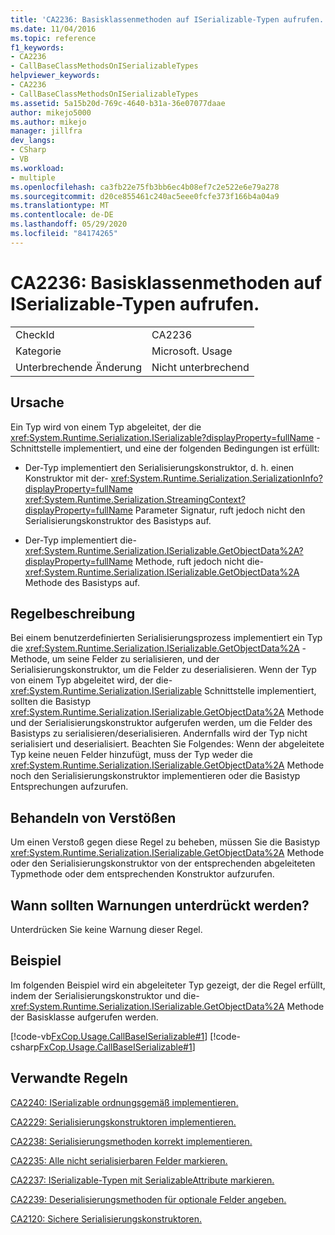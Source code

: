 ```yaml
---
title: 'CA2236: Basisklassenmethoden auf ISerializable-Typen aufrufen.'
ms.date: 11/04/2016
ms.topic: reference
f1_keywords:
- CA2236
- CallBaseClassMethodsOnISerializableTypes
helpviewer_keywords:
- CA2236
- CallBaseClassMethodsOnISerializableTypes
ms.assetid: 5a15b20d-769c-4640-b31a-36e07077daae
author: mikejo5000
ms.author: mikejo
manager: jillfra
dev_langs:
- CSharp
- VB
ms.workload:
- multiple
ms.openlocfilehash: ca3fb22e75fb3bb6ec4b08ef7c2e522e6e79a278
ms.sourcegitcommit: d20ce855461c240ac5eee0fcfe373f166b4a04a9
ms.translationtype: MT
ms.contentlocale: de-DE
ms.lasthandoff: 05/29/2020
ms.locfileid: "84174265"
---
```

# <a name="ca2236-call-base-class-methods-on-iserializable-types"></a>CA2236: Basisklassenmethoden auf ISerializable-Typen aufrufen.

|||
|-|-|
|CheckId|CA2236|
|Kategorie|Microsoft. Usage|
|Unterbrechende Änderung|Nicht unterbrechend|

## <a name="cause"></a>Ursache
Ein Typ wird von einem Typ abgeleitet, der die <xref:System.Runtime.Serialization.ISerializable?displayProperty=fullName> -Schnittstelle implementiert, und eine der folgenden Bedingungen ist erfüllt:

- Der-Typ implementiert den Serialisierungskonstruktor, d. h. einen Konstruktor mit der- <xref:System.Runtime.Serialization.SerializationInfo?displayProperty=fullName> <xref:System.Runtime.Serialization.StreamingContext?displayProperty=fullName> Parameter Signatur, ruft jedoch nicht den Serialisierungskonstruktor des Basistyps auf.

- Der-Typ implementiert die- <xref:System.Runtime.Serialization.ISerializable.GetObjectData%2A?displayProperty=fullName> Methode, ruft jedoch nicht die- <xref:System.Runtime.Serialization.ISerializable.GetObjectData%2A> Methode des Basistyps auf.

## <a name="rule-description"></a>Regelbeschreibung
Bei einem benutzerdefinierten Serialisierungsprozess implementiert ein Typ die <xref:System.Runtime.Serialization.ISerializable.GetObjectData%2A> -Methode, um seine Felder zu serialisieren, und der Serialisierungskonstruktor, um die Felder zu deserialisieren. Wenn der Typ von einem Typ abgeleitet wird, der die- <xref:System.Runtime.Serialization.ISerializable> Schnittstelle implementiert, sollten die Basistyp <xref:System.Runtime.Serialization.ISerializable.GetObjectData%2A> Methode und der Serialisierungskonstruktor aufgerufen werden, um die Felder des Basistyps zu serialisieren/deserialisieren. Andernfalls wird der Typ nicht serialisiert und deserialisiert. Beachten Sie Folgendes: Wenn der abgeleitete Typ keine neuen Felder hinzufügt, muss der Typ weder die <xref:System.Runtime.Serialization.ISerializable.GetObjectData%2A> Methode noch den Serialisierungskonstruktor implementieren oder die Basistyp Entsprechungen aufzurufen.

## <a name="how-to-fix-violations"></a>Behandeln von Verstößen
Um einen Verstoß gegen diese Regel zu beheben, müssen Sie die Basistyp <xref:System.Runtime.Serialization.ISerializable.GetObjectData%2A> Methode oder den Serialisierungskonstruktor von der entsprechenden abgeleiteten Typmethode oder dem entsprechenden Konstruktor aufzurufen.

## <a name="when-to-suppress-warnings"></a>Wann sollten Warnungen unterdrückt werden?
Unterdrücken Sie keine Warnung dieser Regel.

## <a name="example"></a>Beispiel
Im folgenden Beispiel wird ein abgeleiteter Typ gezeigt, der die Regel erfüllt, indem der Serialisierungskonstruktor und die- <xref:System.Runtime.Serialization.ISerializable.GetObjectData%2A> Methode der Basisklasse aufgerufen werden.

[!code-vb[FxCop.Usage.CallBaseISerializable#1](../code-quality/codesnippet/VisualBasic/ca2236-call-base-class-methods-on-iserializable-types_1.vb)]
[!code-csharp[FxCop.Usage.CallBaseISerializable#1](../code-quality/codesnippet/CSharp/ca2236-call-base-class-methods-on-iserializable-types_1.cs)]

## <a name="related-rules"></a>Verwandte Regeln
[CA2240: ISerializable ordnungsgemäß implementieren.](../code-quality/ca2240.md)

[CA2229: Serialisierungskonstruktoren implementieren.](../code-quality/ca2229.md)

[CA2238: Serialisierungsmethoden korrekt implementieren.](../code-quality/ca2238.md)

[CA2235: Alle nicht serialisierbaren Felder markieren.](../code-quality/ca2235.md)

[CA2237: ISerializable-Typen mit SerializableAttribute markieren.](../code-quality/ca2237.md)

[CA2239: Deserialisierungsmethoden für optionale Felder angeben.](../code-quality/ca2239.md)

[CA2120: Sichere Serialisierungskonstruktoren.](../code-quality/ca2120.md)
